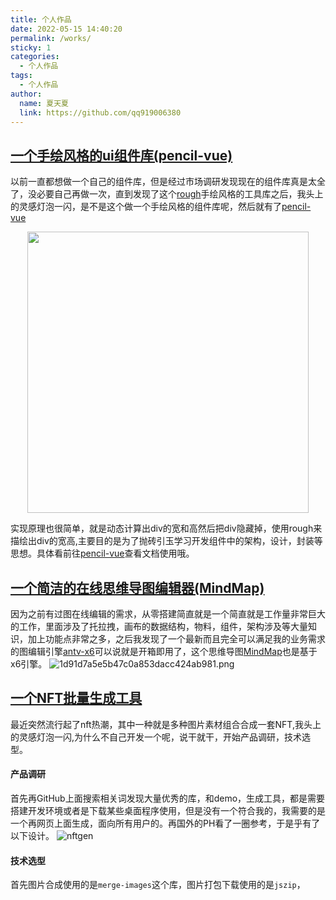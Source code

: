 ```yaml
---
title: 个人作品
date: 2022-05-15 14:40:20
permalink: /works/
sticky: 1
categories: 
  - 个人作品
tags: 
  - 个人作品
author: 
  name: 夏天夏
  link: https://github.com/qq919006380
---
```

## [一个手绘风格的ui组件库(pencil-vue)]( https://pencil-vue.cn/)
以前一直都想做一个自己的组件库，但是经过市场调研发现现在的组件库真是太全了，没必要自己再做一次，直到发现了这个[rough](https://github.com/rough-stuff/rough)手绘风格的工具库之后，我头上的灵感灯泡一闪，是不是这个做一个手绘风格的组件库呢，然后就有了[pencil-vue]( https://pencil-vue.cn/)
<!-- more -->

<p align="center"><img src="https://i.loli.net/2019/03/19/5c90dee1e0cb8.jpg" width="450" style="cursor: zoom-in;"></p>

实现原理也很简单，就是动态计算出div的宽和高然后把div隐藏掉，使用rough来描绘出div的宽高,主要目的是为了抛砖引玉学习开发组件中的架构，设计，封装等思想。具体看前往[pencil-vue]( https://pencil-vue.cn/)查看文档使用哦。

## [一个简洁的在线思维导图编辑器(MindMap)](http://www.minmap.cn/#/)
因为之前有过图在线编辑的需求，从零搭建简直就是一个简直就是工作量非常巨大的工作，里面涉及了托拉拽，画布的数据结构，物料，组件，架构涉及等大量知识，加上功能点非常之多，之后我发现了一个最新而且完全可以满足我的业务需求的图编辑引擎[antv-x6](https://antv-x6.gitee.io/zh/)可以说就是开箱即用了，这个思维导图[MindMap](http://www.minmap.cn/#/)也是基于x6引擎。
![1d91d7a5e5b47c0a853dacc424ab981.png](https://s2.loli.net/2022/05/30/U4mBqZQlbMHt3xV.png)


## [一个NFT批量生成工具](https://www.nftgen.cn/)
最近突然流行起了nft热潮，其中一种就是多种图片素材组合合成一套NFT,我头上的灵感灯泡一闪,为什么不自己开发一个呢，说干就干，开始产品调研，技术选型。
#### 产品调研
首先再GitHub上面搜索相关词发现大量优秀的库，和demo，生成工具，都是需要搭建开发环境或者是下载某些桌面程序使用，但是没有一个符合我的，我需要的是一个再网页上面生成，面向所有用户的。再国外的PH看了一圈参考，于是乎有了以下设计。
![nftgen](https://s3.bmp.ovh/imgs/2022/07/14/31948d4622807d94.png)
#### 技术选型
首先图片合成使用的是`merge-images`这个库，图片打包下载使用的是`jszip`，